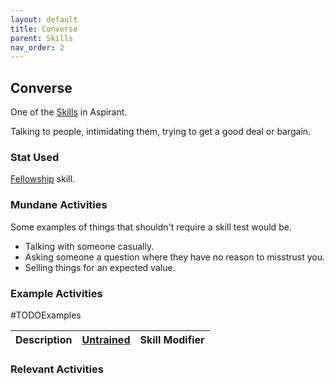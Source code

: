 ```yaml
---
layout: default
title: Converse
parent: Skills
nav_order: 2
---
```

## Converse
One of the [Skills](Skills) in Aspirant. 

Talking to people, intimidating them, trying to get a good deal or bargain.

### Stat Used
[Fellowship](Stats#Fellowship) skill.

### Mundane Activities
Some examples of things that shouldn't require a skill test would be.
* Talking with someone casually.
* Asking someone a question where they have no reason to misstrust you.
* Selling things for an expected value.

### Example Activities
#TODOExamples 

| Description                                      | [Untrained](Skills#Untrained) | Skill Modifier |
| ------------------------------------------------ | ----------------------------- | -------------- |


### Relevant Activities
